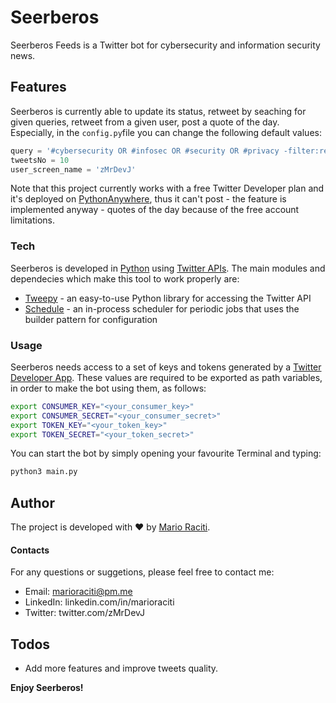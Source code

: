 # Seerberos

Seerberos Feeds is a Twitter bot for cybersecurity and information security news.

## Features

Seerberos is currently able to update its status, retweet by seaching for given queries, retweet from a given user, post a quote of the day.
Especially, in the `config.py`file you can change the following default values:

```python
query = '#cybersecurity OR #infosec OR #security OR #privacy -filter:retweets -filter:replies'
tweetsNo = 10
user_screen_name = 'zMrDevJ'
```

Note that this project currently works with a free Twitter Developer plan and it's deployed on [PythonAnywhere](https://www.pythonanywhere.com/user/seerberos/), thus it can't post - the feature is implemented anyway - quotes of the day because of the free account limitations.

### Tech

Seerberos is developed in [Python](https://www.python.org/downloads/) using [Twitter APIs](https://developer.twitter.com/en/docs). The main modules and dependecies which make this tool to work properly are:

- [Tweepy](http://docs.tweepy.org/en/latest/) - an easy-to-use Python library for accessing the Twitter API
- [Schedule](https://pypi.org/project/schedule/) - an in-process scheduler for periodic jobs that uses the builder pattern for configuration

### Usage

Seerberos needs access to a set of keys and tokens generated by a [Twitter Developer App](https://developer.twitter.com/en/apps). These values are required to be exported as path variables, in order to make the bot using them, as follows:

```sh
export CONSUMER_KEY="<your_consumer_key>"
export CONSUMER_SECRET="<your_consumer_secret>"
export TOKEN_KEY="<your_token_key>"
export TOKEN_SECRET="<your_token_secret>"
```

You can start the bot by simply opening your favourite Terminal and typing:

```sh
python3 main.py
```

## Author

The project is developed with ♥ by [Mario Raciti](https://marioraciti.ml).

#### Contacts

For any questions or suggetions, please feel free to contact me:

- Email: marioraciti@pm.me
- LinkedIn: linkedin.com/in/marioraciti
- Twitter: twitter.com/zMrDevJ

## Todos

- Add more features and improve tweets quality.

**Enjoy Seerberos!**
